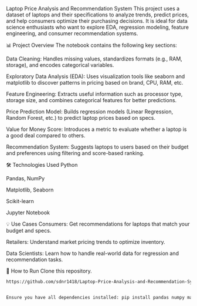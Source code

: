 Laptop Price Analysis and Recommendation System
This project uses a dataset of laptops and their specifications to analyze trends, predict prices, and help consumers optimize their purchasing decisions. It is ideal for data science enthusiasts who want to explore EDA, regression modeling, feature engineering, and consumer recommendation systems.

📊 Project Overview
The notebook contains the following key sections:

Data Cleaning: Handles missing values, standardizes formats (e.g., RAM, storage), and encodes categorical variables.

Exploratory Data Analysis (EDA): Uses visualization tools like seaborn and matplotlib to discover patterns in pricing based on brand, CPU, RAM, etc.

Feature Engineering: Extracts useful information such as processor type, storage size, and combines categorical features for better predictions.

Price Prediction Model: Builds regression models (Linear Regression, Random Forest, etc.) to predict laptop prices based on specs.

Value for Money Score: Introduces a metric to evaluate whether a laptop is a good deal compared to others.

Recommendation System: Suggests laptops to users based on their budget and preferences using filtering and score-based ranking.

🛠️ Technologies Used
Python 

Pandas, NumPy

Matplotlib, Seaborn

Scikit-learn

Jupyter Notebook

💡 Use Cases
Consumers: Get recommendations for laptops that match your budget and specs.

Retailers: Understand market pricing trends to optimize inventory.

Data Scientists: Learn how to handle real-world data for regression and recommendation tasks.

🚀 How to Run
Clone this repository.
```bash
https://github.com/sdnr1418/Laptop-Price-Analysis-and-Recommendation-System.git


Ensure you have all dependencies installed: pip install pandas numpy matplotlib seaborn scikit-learn
